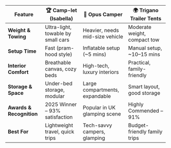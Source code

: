 | Feature                     | 🏆 Camp-let (Isabella)         | 🚀 Opus Camper               | 🌍 Trigano Trailer Tents     |
|----------------------------|-------------------------------|-----------------------------|------------------------------|
| **Weight & Towing**        | Ultra-light, towable by small cars | Heavier, needs mid-size vehicle | Moderate weight, compact tow |
| **Setup Time**             | Fast (pram-hood style)         | Inflatable setup (~5 mins)  | Manual setup, ~10–15 mins    |
| **Interior Comfort**       | Breathable canvas, cozy beds   | High-tech, luxury interiors | Practical, family-friendly   |
| **Storage & Space**        | Under-bed storage, modular     | Large compartments, expandable | Smart layout, good storage   |
| **Awards & Recognition**   | 2025 Winner – 93% satisfaction | Popular in UK glamping scene | Highly Commended – 91%       |
| **Best For**               | Lightweight travel, quick trips | Tech-savvy campers, glamping | Budget-friendly family trips |
